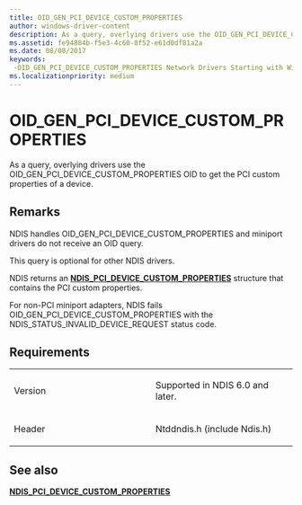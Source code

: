 ```yaml
---
title: OID_GEN_PCI_DEVICE_CUSTOM_PROPERTIES
author: windows-driver-content
description: As a query, overlying drivers use the OID_GEN_PCI_DEVICE_CUSTOM_PROPERTIES OID to get the PCI custom properties of a device.
ms.assetid: fe94884b-f5e3-4c60-8f52-e61d0df81a2a
ms.date: 08/08/2017
keywords: 
 -OID_GEN_PCI_DEVICE_CUSTOM_PROPERTIES Network Drivers Starting with Windows Vista
ms.localizationpriority: medium
---
```


# OID\_GEN\_PCI\_DEVICE\_CUSTOM\_PROPERTIES


As a query, overlying drivers use the OID\_GEN\_PCI\_DEVICE\_CUSTOM\_PROPERTIES OID to get the PCI custom properties of a device.

Remarks
-------

NDIS handles OID\_GEN\_PCI\_DEVICE\_CUSTOM\_PROPERTIES and miniport drivers do not receive an OID query.

This query is optional for other NDIS drivers.

NDIS returns an [**NDIS\_PCI\_DEVICE\_CUSTOM\_PROPERTIES**](https://msdn.microsoft.com/library/windows/hardware/ff566745) structure that contains the PCI custom properties.

For non-PCI miniport adapters, NDIS fails OID\_GEN\_PCI\_DEVICE\_CUSTOM\_PROPERTIES with the NDIS\_STATUS\_INVALID\_DEVICE\_REQUEST status code.

Requirements
------------

<table>
<colgroup>
<col width="50%" />
<col width="50%" />
</colgroup>
<tbody>
<tr class="odd">
<td><p>Version</p></td>
<td><p>Supported in NDIS 6.0 and later.</p></td>
</tr>
<tr class="even">
<td><p>Header</p></td>
<td>Ntddndis.h (include Ndis.h)</td>
</tr>
</tbody>
</table>

## See also


[**NDIS\_PCI\_DEVICE\_CUSTOM\_PROPERTIES**](https://msdn.microsoft.com/library/windows/hardware/ff566745)

 

 





